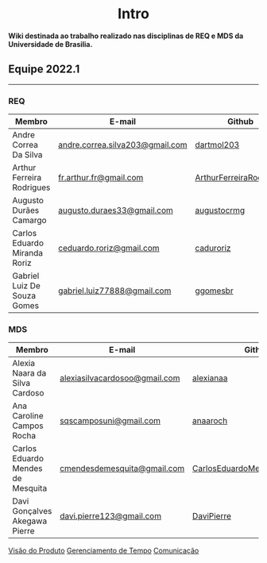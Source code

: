 <h1 style="text-align: center">Intro</h1>

**Wiki destinada ao trabalho realizado nas disciplinas de REQ e MDS da Universidade de Brasilia.**

## Equipe 2022.1
****

### REQ
| Membro                       | E-mail                          | Github                                                                | Papel | Matricula |
| ---------------------------- | ------------------------------- | --------------------------------------------------------------------- | ----- | --------- |
| Andre Correa Da Silva        | andre.correa.silva203@gmail.com | [dartmol203](https://github.com/dartmol203)                           | REQ   | 200014447 |
| Arthur Ferreira Rodrigues    | fr.arthur.fr@gmail.com          | [ArthurFerreiraRodrigues](https://github.com/ArthurFerreiraRodrigues) | REQ   | 200056981 |
| Augusto Durães Camargo       | augusto.duraes33@gmail.com      | [augustocrmg](https://github.com/augustocrmg)                         | REQ   | 190084731 |
| Carlos Eduardo Miranda Roriz | ceduardo.roriz@gmail.com        | [caduroriz](https://github.com/caduroriz)                             | REQ   | 190011424 |
| Gabriel Luiz De Souza Gomes  | gabriel.luiz77888@gmail.com     | [ggomesbr](https://github.com/ggomesbr)                               | REQ   | 190013354 |

### MDS
| Membro                            | E-mail                        | Github                                                                            | Papel | Matricula |
| --------------------------------- | ----------------------------- | --------------------------------------------------------------------------------- | ----- | --------- |
| Alexia Naara da Silva Cardoso     | alexiasilvacardosoo@gmail.com | [alexianaa](https://github.com/alexianaa)                                         | MDS   | 202045007 |
| Ana Caroline Campos Rocha         | sqscamposuni@gmail.com        | [anaaroch](https://github.com/anaaroch)                                           | MDS   | 190083930 |
| Carlos Eduardo Mendes de Mesquita | cmendesdemesquita@gmail.com   | [CarlosEduardoMendesdeMesquita](https://github.com/CarlosEduardoMendesdeMesquita) | MDS   | 190085584 |
| Davi Gonçalves Akegawa Pierre     | davi.pierre123@gmail.com      | [DaviPierre](https://github.com/DaviPierre)                                       | MDS   | 190105071 |


<section id="home" class="promo section offset-header">
    <div class="container text-center">
        <div class="btns">
            <a class="btn btn-cta-primary" href="doc_visao">Visão do Produto</a>
            <a class="btn btn-cta-primary" href="tempo">Gerenciamento de Tempo</a>
            <a class="btn btn-cta-primary" href="comunicacao">Comunicação</a>
        </div>
    </div>
</section>
